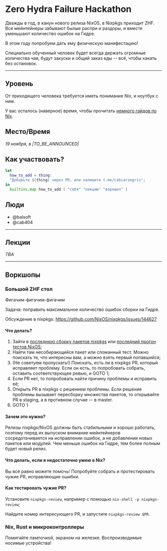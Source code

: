 
Zero Hydra Failure Hackathon
====

Дважды в год, в канун нового релиза NixOS, в Nixpkgs приходит ZHF. Все мейнтейнеры забывают былые распри и раздоры, и вместе уменьшают количество ошибок на Гидре.

В этом году попробуем дать ему физическую манифестацию!

Специально обученный человек будет всегда держать огромные количества чая, будут закуски и общий заказ еды -- всё, чтобы хакать без остановок.


-----

## Уровень

От приходящего человека требуется иметь понимание Nix, и ноутбук с ним.

У вас осталось <span id="there-is-time" color="red">(наверное) время</span>, чтобы прочитать [немного гайдов по Nix](https://nixos.org/learn.html).

## Место/Время
*19 ноября, в |TO_BE_ANNOUNCED|*

## Как участвовать?
```nix
let
  how_to_add = thing:
  "Добавьте ${thing} через PR, или напишите t.me/cabiarangris";
in
  builtins.map how_to_add [ "себя" "лекцию" "воркшоп" ]
```

## Люди

- @balsoft
- @cab404

----
## Лекции

*TBA*

----
## Воркшопы

### Большой ZHF стол
Фигачим-фигачим-фигачим

Задача: поправить максимальное количество ошибок сборки на Гидре.

Обсуждение в nixpkgs: https://github.com/NixOS/nixpkgs/issues/144627

#### Что делать?

1. Зайти в [последнюю сборку пакетов nixpkgs](https://hydra.nixos.org/jobset/nixpkgs/trunk) или [последний прогон тестов NixOS](https://hydra.nixos.org/jobset/nixos/trunk-combined);
2. Найти там несобирающийся пакет или сломанный тест. Можно поискать те, что интересны вам, а можно взять первый попавшийся;
3. (Не советуем пропускать!) Поискать, есть ли в nixpkgs PR, который исправляет проблему. Если он есть, то попробовать собрать, оставить соответствующее ревью, и GOTO 1;
4. Если PR нет, то попробовать найти причину проблемы и исправить её;
5. Открыть PR в nixpkgs с решением проблемы. Если решение проблемы вызывает пересборку множества пакетов, то открывайте PR в staging, а в противном случае -- в master.
6. GOTO 1

#### Зачем это нужно?

Релизы nixpkgs/NixOS должны быть стабильными и хорошо работать, поэтому перед их выпуском внимание мейнтейнеров сосредотачивается на исправлении ошибок, а не добавлении новых пакетов или модулей. Чем меньше ошибок на Гидре, тем более полным будет новый релиз.

#### Что делать, если я недостаточно умею в Nix?

Вы всё равно можете помочь! Попробуйте собрать и протестировать чужие PR, исправляющие ошибки.

#### Как тестировать чужие PR?

Установите `nixpkgs-review`, например с помощью `nix-shell -p nixpkgs-review`;

Найдите номер интересующего PR, и запустите `nixpkgs-review $PR`.

### Nix, Rust и микроконтроллеры
Помигайте лампочкой, экраном на железке. Воспроизводимые носимые устройства!

<script>
        zhftimestamp = Date.UTC(2021, 10, 19)
        setInterval(() => {

            s = Math.ceil((zhftimestamp - Date.now()) / 1000)
            m = Math.ceil(s / 60)
            h = Math.ceil(m / 60)
            d = Math.ceil(h / 24)
            document.getElementById("there-is-time").textContent = "" + (d) + ":" + (h % 24) + ":" + (m % 60) + ":" + (s % 60);
        }, 1000)

</script>
